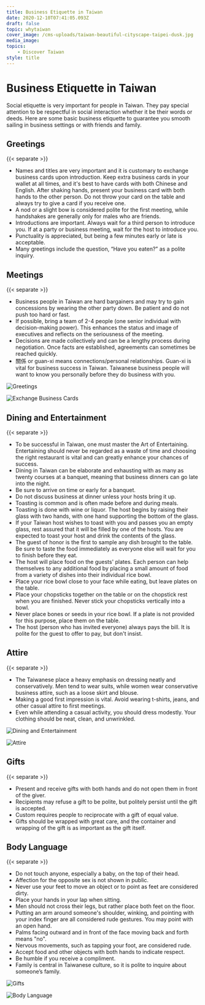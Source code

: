 ```yaml
---
title: Business Etiquette in Taiwan
date: 2020-12-10T07:41:05.093Z
draft: false
topic: whytaiwan
cover_image: /cms-uploads/taiwan-beautiful-cityscape-taipei-dusk.jpg
media_image:
topics:
    - Discover Taiwan
style: title
---
```


# Business Etiquette in Taiwan

Social etiquette is very important for people in Taiwan. They pay special attention to be respectful in social interaction whether it be their words or deeds. Here are some basic business etiquette to guarantee you smooth sailing in business settings or with friends and family.

## Greetings

{{< separate >}}

-   Names and titles are very important and it is customary to exchange business cards upon introduction. Keep extra business cards in your wallet at all times, and it's best to have cards with both Chinese and English. After shaking hands, present your business card with both hands to the other person. Do not throw your card on the table and always try to give a card if you receive one.
-   A nod or a slight bow is considered polite for the first meeting, while handshakes are generally only for males who are friends.
-   Introductions are important. Always wait for a third person to introduce you. If at a party or business meeting, wait for the host to introduce you.
-   Punctuality is appreciated, but being a few minutes early or late is acceptable.
-   Many greetings include the question, “Have you eaten?” as a polite inquiry.

## Meetings

{{< separate >}}

-   Business people in Taiwan are hard bargainers and may try to gain concessions by wearing the other party down. Be patient and do not push too hard or fast.
-   If possible, bring a team of 2-4 people (one senior individual with decision-making power). This enhances the status and image of executives and reflects on the seriousness of the meeting.
-   Decisions are made collectively and can be a lengthy process during negotiation. Once facts are established, agreements can sometimes be reached quickly.
-   關係 or guan-xi means connections/personal relationships. Guan-xi is vital for business success in Taiwan. Taiwanese business people will want to know you personally before they do business with you.

![Greetings](/cms-uploads/greetings.png)

![Exchange Business Cards](/cms-uploads/exchange-business-cards.png)

## Dining and Entertainment

{{< separate >}}

-   To be successful in Taiwan, one must master the Art of Entertaining. Entertaining should never be regarded as a waste of time and choosing the right restaurant is vital and can greatly enhance your chances of success.
-   Dining in Taiwan can be elaborate and exhausting with as many as twenty courses at a banquet, meaning that business dinners can go late into the night.
-   Be sure to arrive on time or early for a banquet.
-   Do not discuss business at dinner unless your hosts bring it up.
-   Toasting is common and is often made before and during meals.
-   Toasting is done with wine or liquor. The host begins by raising their glass with two hands, with one hand supporting the bottom of the glass.
-   If your Taiwan host wishes to toast with you and passes you an empty glass, rest assured that it will be filled by one of the hosts. You are expected to toast your host and drink the contents of the glass.
-   The guest of honor is the first to sample any dish brought to the table. Be sure to taste the food immediately as everyone else will wait for you to finish before they eat.
-   The host will place food on the guests' plates. Each person can help themselves to any additional food by placing a small amount of food from a variety of dishes into their individual rice bowl.
-   Place your rice bowl close to your face while eating, but leave plates on the table.
-   Place your chopsticks together on the table or on the chopstick rest when you are finished. Never stick your chopsticks vertically into a bowl.
-   Never place bones or seeds in your rice bowl. If a plate is not provided for this purpose, place them on the table.
-   The host (person who has invited everyone) always pays the bill. It is polite for the guest to offer to pay, but don't insist.

## Attire

{{< separate >}}

-   The Taiwanese place a heavy emphasis on dressing neatly and conservatively. Men tend to wear suits, while women wear conservative business attire, such as a loose skirt and blouse.
-   Making a good first impression is vital. Avoid wearing t-shirts, jeans, and other casual attire to first meetings.
-   Even while attending a casual activity, you should dress modestly. Your clothing should be neat, clean, and unwrinkled.

![Dining and Entertainment](/cms-uploads/dining-and-entertainment.png)

![Attire](/cms-uploads/fashion.png)

## Gifts

{{< separate >}}

-   Present and receive gifts with both hands and do not open them in front of the giver.
-   Recipients may refuse a gift to be polite, but politely persist until the gift is accepted.
-   Custom requires people to reciprocate with a gift of equal value.
-   Gifts should be wrapped with great care, and the container and wrapping of the gift is as important as the gift itself.

## Body Language

{{< separate >}}

-   Do not touch anyone, especially a baby, on the top of their head.
-   Affection for the opposite sex is not shown in public.
-   Never use your feet to move an object or to point as feet are considered dirty.
-   Place your hands in your lap when sitting.
-   Men should not cross their legs, but rather place both feet on the floor.
-   Putting an arm around someone's shoulder, winking, and pointing with your index finger are all considered rude gestures. You may point with an open hand.
-   Palms facing outward and in front of the face moving back and forth means "no".
-   Nervous movements, such as tapping your foot, are considered rude.
-   Accept food and other objects with both hands to indicate respect.
-   Be humble if you receive a compliment.
-   Family is central in Taiwanese culture, so it is polite to inquire about someone’s family.

![Gifts](/cms-uploads/gifts.png)

![Body Language](/cms-uploads/body-language.png)
